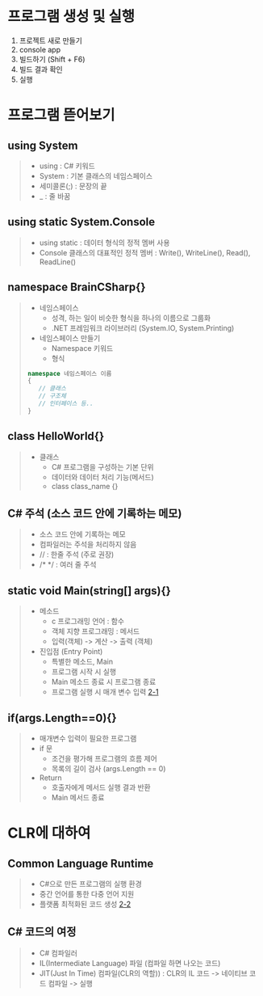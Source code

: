 # 프로그램 생성 및 실행
1. 프로젝트 새로 만들기
2. console app
3. 빌드하기 (Shift + F6)
4. 빌드 결과 확인
5. 실행

# 프로그램 뜯어보기
## using System
> - using : C# 키워드
> - System : 기본 클래스의 네임스페이스
> - 세미콜론(;) : 문장의 끝 
> - _ : 줄 바꿈

## using static System.Console
> - using static : 데이터 형식의 정적 멤버 사용
> - Console 클래스의 대표적인 정적 멤버 : Write(), WriteLine(), Read(), ReadLine()

## namespace BrainCSharp{}
> - 네임스페이스 
>   - 성격, 하는 일이 비슷한 형식을 하나의 이름으로 그룹화
>   - .NET 프레임워크 라이브러리 (System.IO, System.Printing)
> - 네임스페이스 만들기
>   - Namespace 키워드
>   - 형식
> ```cs
> namespace 네임스페이스 이름
> {
>    // 클래스
>    // 구조체
>    // 인터페이스 등..
> }

## class HelloWorld{}
> - 클래스 
>   - C# 프로그램을 구성하는 기본 단위
>   - 데이터와 데이터 처리 기능(메서드)
>   - class class_name {}

## C# 주석 (소스 코드 안에 기록하는 메모)
> - 소스 코드 안에 기록하는 메모
> - 컴파일러는 주석을 처리하지 않음
> - // : 한줄 주석 (주로 권장)
> - /* */ : 여러 줄 주석

## static void Main(string[] args){}
> - 메소드
>   - c 프로그래밍 언어 : 함수
>   - 객체 지향 프로그래밍 : 메서드
>   - 입력(객체) -> 계산 -> 출력 (객체)
> - 진입점 (Entry Point)
>   - 특별한 메소드, Main
>   - 프로그램 시작 시 실행
>   - Main 메소드 종료 시 프로그램 종료
>   - 프로그램 실행 시 매개 변수 입력
[2-1](images/2-1.jpg)

## if(args.Length==0){}
> - 매개변수 입력이 필요한 프로그램
> - if 문
>   - 조건을 평가해 프로그램의 흐름 제어
>   - 목록의 길이 검사 (args.Length == 0)
> - Return
>   - 호출자에게 메서드 실행 결과 반환
>   - Main 메서드 종료 

# CLR에 대하여
## Common Language Runtime
> - C#으로 만든 프로그램의 실행 환경
> - 중간 언어를 통한 다중 언어 지원
> - 플랫폼 최적화된 코드 생성 
[2-2](images/2-2.jpg)

## C# 코드의 여정
> - C# 컴파일러
> - IL(Intermediate Language) 파일 (컴파일 하면 나오는 코드)
> - JIT(Just In Time) 컴파일(CLR의 역할)) : CLR의 IL 코드 -> 네이티브 코드 컴파일 -> 실행